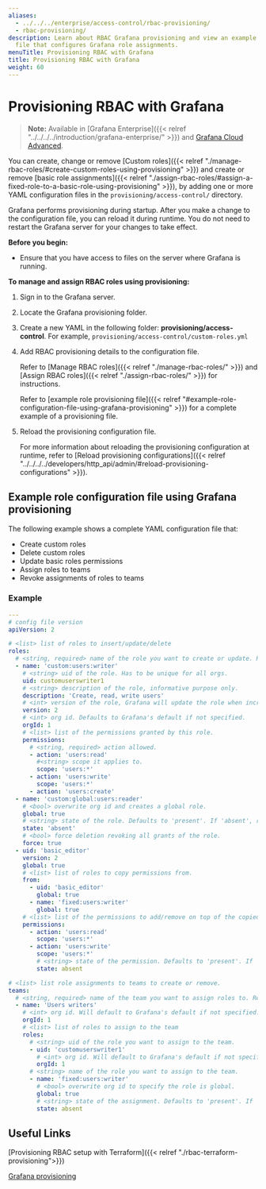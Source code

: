 ```yaml
---
aliases:
  - ../../../enterprise/access-control/rbac-provisioning/
  - rbac-provisioning/
description: Learn about RBAC Grafana provisioning and view an example YAML provisioning
  file that configures Grafana role assignments.
menuTitle: Provisioning RBAC with Grafana
title: Provisioning RBAC with Grafana
weight: 60
---
```


# Provisioning RBAC with Grafana

> **Note:** Available in [Grafana Enterprise]({{< relref "../../../../introduction/grafana-enterprise/" >}}) and [Grafana Cloud Advanced](/docs/grafana-cloud).

You can create, change or remove [Custom roles]({{< relref "./manage-rbac-roles/#create-custom-roles-using-provisioning" >}}) and create or remove [basic role assignments]({{< relref "./assign-rbac-roles/#assign-a-fixed-role-to-a-basic-role-using-provisioning" >}}), by adding one or more YAML configuration files in the `provisioning/access-control/` directory.

Grafana performs provisioning during startup. After you make a change to the configuration file, you can reload it during runtime. You do not need to restart the Grafana server for your changes to take effect.

**Before you begin:**

- Ensure that you have access to files on the server where Grafana is running.

**To manage and assign RBAC roles using provisioning:**

1. Sign in to the Grafana server.

1. Locate the Grafana provisioning folder.

1. Create a new YAML in the following folder: **provisioning/access-control**. For example, `provisioning/access-control/custom-roles.yml`

1. Add RBAC provisioning details to the configuration file.

   Refer to [Manage RBAC roles]({{< relref "./manage-rbac-roles/" >}}) and [Assign RBAC roles]({{< relref "./assign-rbac-roles/" >}}) for instructions.

   Refer to [example role provisioning file]({{< relref "#example-role-configuration-file-using-grafana-provisioning" >}}) for a complete example of a provisioning file.

1. Reload the provisioning configuration file.

   For more information about reloading the provisioning configuration at runtime, refer to [Reload provisioning configurations]({{< relref "../../../../developers/http_api/admin/#reload-provisioning-configurations" >}}).

## Example role configuration file using Grafana provisioning

The following example shows a complete YAML configuration file that:

- Create custom roles
- Delete custom roles
- Update basic roles permissions
- Assign roles to teams
- Revoke assignments of roles to teams

### Example

```yaml
---
# config file version
apiVersion: 2

# <list> list of roles to insert/update/delete
roles:
  # <string, required> name of the role you want to create or update. Required.
  - name: 'custom:users:writer'
    # <string> uid of the role. Has to be unique for all orgs.
    uid: customuserswriter1
    # <string> description of the role, informative purpose only.
    description: 'Create, read, write users'
    # <int> version of the role, Grafana will update the role when increased.
    version: 2
    # <int> org id. Defaults to Grafana's default if not specified.
    orgId: 1
    # <list> list of the permissions granted by this role.
    permissions:
      # <string, required> action allowed.
      - action: 'users:read'
        #<string> scope it applies to.
        scope: 'users:*'
      - action: 'users:write'
        scope: 'users:*'
      - action: 'users:create'
  - name: 'custom:global:users:reader'
    # <bool> overwrite org id and creates a global role.
    global: true
    # <string> state of the role. Defaults to 'present'. If 'absent', role will be deleted.
    state: 'absent'
    # <bool> force deletion revoking all grants of the role.
    force: true
  - uid: 'basic_editor'
    version: 2
    global: true
    # <list> list of roles to copy permissions from.
    from:
      - uid: 'basic_editor'
        global: true
      - name: 'fixed:users:writer'
        global: true
    # <list> list of the permissions to add/remove on top of the copied ones.
    permissions:
      - action: 'users:read'
        scope: 'users:*'
      - action: 'users:write'
        scope: 'users:*'
        # <string> state of the permission. Defaults to 'present'. If 'absent', the permission will be removed.
        state: absent

# <list> list role assignments to teams to create or remove.
teams:
  # <string, required> name of the team you want to assign roles to. Required.
  - name: 'Users writers'
    # <int> org id. Will default to Grafana's default if not specified.
    orgId: 1
    # <list> list of roles to assign to the team
    roles:
      # <string> uid of the role you want to assign to the team.
      - uid: 'customuserswriter1'
        # <int> org id. Will default to Grafana's default if not specified.
        orgId: 1
      # <string> name of the role you want to assign to the team.
      - name: 'fixed:users:writer'
        # <bool> overwrite org id to specify the role is global.
        global: true
        # <string> state of the assignment. Defaults to 'present'. If 'absent', the assignment will be revoked.
        state: absent
```

## Useful Links

[Provisioning RBAC setup with Terraform]({{< relref "./rbac-terraform-provisioning">}})

[Grafana provisioning](https://grafana.com/docs/grafana/latest/administration/provisioning/)
